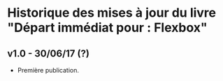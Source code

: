 # Historique des mises à jour du livre "Départ immédiat pour : Flexbox"

## v1.0 - 30/06/17 (?)

- Première publication.
